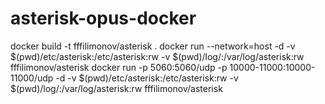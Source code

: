 # asterisk-opus-docker

docker build -t fffilimonov/asterisk .
docker run --network=host -d -v $(pwd)/etc/asterisk:/etc/asterisk:rw -v $(pwd)/log/:/var/log/asterisk:rw fffilimonov/asterisk
docker run -p 5060:5060/udp -p 10000-11000:10000-11000/udp -d -v $(pwd)/etc/asterisk:/etc/asterisk:rw -v $(pwd)/log/:/var/log/asterisk:rw fffilimonov/asterisk
